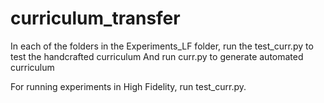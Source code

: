 # curriculum_transfer

In each of the folders in the Experiments_LF folder, run the test_curr.py to test the handcrafted curriculum
And run curr.py to generate automated curriculum

For running experiments in High Fidelity, run test_curr.py.
